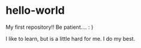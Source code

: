 # hello-world
My first repository!! Be patient.... : )

I like to learn, but is a little hard for me.
I do my best.
